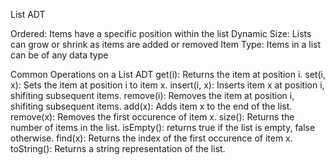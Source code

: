 List ADT

Ordered: Items have a specific position within the list
Dynamic Size: Lists can grow or shrink as items are added or removed
Item Type: Items in a list can be of any data type

Common Operations on a List ADT
get(i): Returns the item at position i.
set(i, x): Sets the item at position i to item x.
insert(i, x): Inserts item x at position i, shifiting subsequent items.
remove(i): Removes the item at position i, shifiting subsequent items.
add(x): Adds item x to the end of the list.
remove(x): Removes the first occurence of item x.
size(): Returns the number of items in the list.
isEmpty(): returns true if the list is empty, false otherwise.
find(x): Returns the index of the first occurence of item x.
toString(): Returns a string representation of the list.